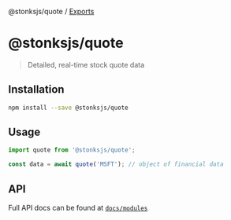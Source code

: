 @stonksjs/quote / [Exports](modules.md)

# @stonksjs/quote

> Detailed, real-time stock quote data

## Installation

```bash
npm install --save @stonksjs/quote
```

## Usage

```js
import quote from '@stonksjs/quote';

const data = await quote('MSFT'); // object of financial data
```

## API

Full API docs can be found at [`docs/modules`](./docs/modules.md)
